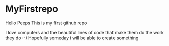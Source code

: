 # MyFirstrepo

Hello Peeps
This is my first github repo

I love computers and the beautiful lines of code that make them do the work they do :-)
Hopefully someday i will be able to create something
